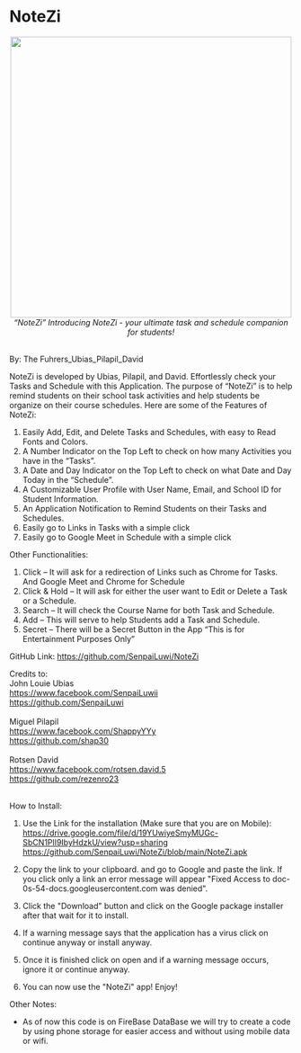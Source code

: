# NoteZi
<div align="center">
  <img src="https://i.imgur.com/QkcuNQe.png" style="display:inline-block;height:500px;">
</div>

<div align="center">
  <em>“NoteZi” Introducing NoteZi - your ultimate task and schedule companion for students!</em><br><br>
</div>

By:  The Fuhrers_Ubias_Pilapil_David

NoteZi is developed by Ubias, Pilapil, and David. Effortlessly check your Tasks and Schedule with this Application. The purpose of “NoteZi” is to help remind students on their school task activities and help students be organize on their course schedules. Here are some of the Features of NoteZi:

1. Easily Add, Edit, and Delete Tasks and Schedules, with easy to Read Fonts and Colors.
2. A Number Indicator on the Top Left to check on how many Activities you have in the “Tasks”.
3. A Date and Day Indicator on the Top Left to check on what Date and Day Today in the “Schedule”.
4. A Customizable User Profile with User Name, Email, and School ID for Student Information.
5. An Application Notification to Remind Students on their Tasks and Schedules.
6. Easily go to Links in Tasks with a simple click
7. Easily go to Google Meet in Schedule with a simple click

Other Functionalities:
1. Click – It will ask for a redirection of Links such as Chrome for Tasks. And Google Meet and Chrome for Schedule 
2. Click & Hold – It will ask for either the user want to Edit or Delete a Task or a Schedule.
3. Search – It will check the Course Name for both Task and Schedule.
4. Add – This will serve to help Students add a Task and Schedule.
5. Secret – There will be a Secret Button in the App “This is for Entertainment Purposes Only”

GitHub Link:
https://github.com/SenpaiLuwi/NoteZi

Credits to:<br>
John Louie Ubias<br>
https://www.facebook.com/SenpaiLuwii<br>
https://github.com/SenpaiLuwi<br>
<br>
Miguel Pilapil<br>
https://www.facebook.com/ShappyYYy<br>
https://github.com/shap30<br>
<br>
Rotsen David<br>
https://www.facebook.com/rotsen.david.5<br>
https://github.com/rezenro23<br>
<br>

How to Install:
1. Use the Link for the installation (Make sure that you are on Mobile):<br>
https://drive.google.com/file/d/19YUwiyeSmyMUGc-SbCN1PlI9IbyHdzkU/view?usp=sharing<br>
https://github.com/SenpaiLuwi/NoteZi/blob/main/NoteZi.apk

2. Copy the link to your clipboard. and go to Google and paste the link. If you click only a link an error message will appear "Fixed Access to doc-0s-54-docs.googleusercontent.com was denied".

3. Click the "Download" button and click on the Google package installer after that wait for it to install.

4. If a warning message says that the application has a virus click on continue anyway or install anyway.

5. Once it is finished click on open and if a warning message occurs, ignore it or continue anyway.

8. You can now use the "NoteZi" app! Enjoy!

Other Notes:
- As of now this code is on FireBase DataBase we will try to create a code by using phone storage for easier access and without using mobile data or wifi.
